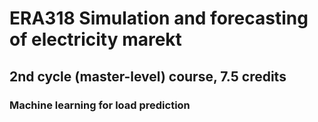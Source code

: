# ERA318 Simulation and forecasting of electricity marekt
## 2nd cycle (master-level) course, 7.5 credits

### Machine learning for load prediction
